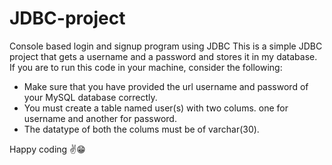 # JDBC-project
Console based login and signup program using JDBC
This is a simple JDBC project that gets a username and a password
and stores it in my database. If you are to run this code in your machine,
consider the following: 
* Make sure that you have provided the url username and password of your MySQL database correctly.
* You must create a table named user(s) with two colums. one for username and another for password.
* The datatype of both the colums must be of varchar(30).

Happy coding ✌️😁
